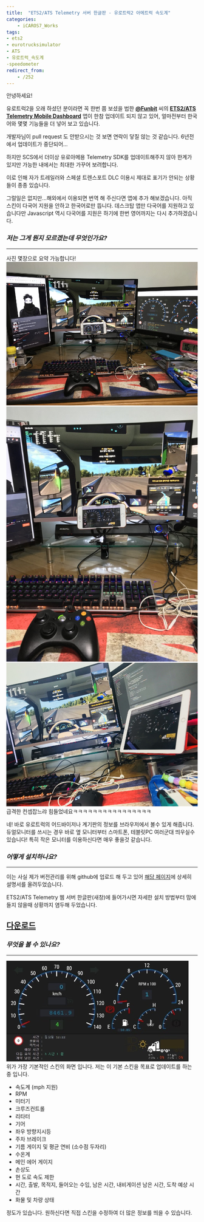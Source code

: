 ```yaml
---
title:  "ETS2/ATS Telemetry 서버 한글판 - 유로트럭2 아메트럭 속도계"
categories:
    - iCAROS7_Works
tags:
- ets2
- eurotrucksimulator
- ATS
- 유로트럭_속도계 
-speedometer
redirect_from:
    - /252
---
```

안녕하세요!  

유로트럭2을 오래 하셨던 분이라면 꼭 한번 쯤 보셨을 법한 [**@Funbit**](https://github.com/Funbit) 씨의 [**ETS2/ATS Telemetry Mobile Dashboard**](https://github.com/Funbit/ets2-telemetry-server) 앱이 한참 업데이트 되지 않고 있어, 얼마전부터 한국어와 몇몇 기능들을 더 넣어 보고 있습니다.  

개발자님이 pull request 도 안받으시는 것 보면 연락이 닿질 않는 것 같습니다. 6년전에서 업데이트가 중단되어...

하지만 SCS에서 더이상 유로아메용 Telemetry SDK를 업데이트해주지 않아 한계가 있지만 가능한 내에서는 최대한 가꾸어 보려합니다.

이로 인해 자가 트레일러와 스페셜 트렌스포트 DLC 이용시 제대로 표기가 안되는 상황들이 종종 있습니다.

그럴일은 없지만...해외에서 이용되면 번역 해 주신다면 앱에 추가 해보겠습니다. 아직 스킨이 다국어 지원을 안하고 한국어로만 뜹니다. 데스크탑 앱만 다국어를 지원하고 있습니다만 Javascript 역시 다국어를 지원은 하기에 한번 영어까지는 다시 추가하겠습니다.

### *저는 그게 뭔지 모르겠는데 무엇인가요?*
---

사진 몇장으로 요약 가능합니다!
![](/assets/2018-12-14-ETS2-Dashboard/1.jpg)![](/assets/2018-12-14-ETS2-Dashboard/2.jpg)![](/assets/2018-12-14-ETS2-Dashboard/3.jpg)  
급격한 컨셉잡느랴 힘들었네요ㅋㅋㅋㅋㅋㅋㅋㅋㅋㅋㅋㅋㅋㅋㅋㅋ

네! 바로 유로트럭의 어드바이저나 계기판의 정보를 브라우저에서 볼수 있게 해줍니다. 듀얼모니터를 쓰시는 경우 바로 옆 모니터부터 스마트폰, 테블릿PC 여러군대 띄우실수 있습니다! 특히 작은 모니터를 이용하신다면 매우 좋을것 같습니다.


### *어떻게 설치하나요?*
---

이는 사실 제가 버전관리를 위해 github에 업로드 해 두고 있어 [해당 페이지](https://github.com/icaros7/ets2-kor-telemetry-server)에 상세히 설명서를 올려두었습니다.

ETS2/ATS Telemetry 웹 서버 한글판(새창)에 들어가시면 자세한 설치 방법부터 맘에들지 않을때 상황까지 염두해 두었습니다.
## [다운로드](https://github.com/icaros7/ets2-kor-telemetry-server)

### *무엇을 볼 수 있나요?*
---
![](/assets/2018-12-14-ETS2-Dashboard/dashboard.jpg)  
위가 가장 기본적인 스킨의 화면 입니다. 저는 이 기본 스킨을 목표로 업데이트를 하는 중 입니다.

- 속도계 (mph 지원)
- RPM
- 미터기
- 크루즈컨트롤
- 리타터
- 기어
- 좌우 방향지시등
- 주차 브레이크
- 기름 게이지 및 평균 연비 (소수점 두자리)
- 수온계
- 메인 에어 게이지
- 손상도
- 현 도로 속도 제한
- 시간, 출발, 목적지, 들어오는 수입, 남은 시간, 내비게이션 남은 시간, 도착 예상 시간
- 화물 및 차량 상태

정도가 있습니다. 원하신다면 직접 스킨을 수정하여 더 많은 정보를 띄을 수 있습니다.